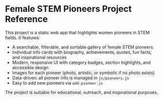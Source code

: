 
# Female STEM Pioneers Project Reference

This project is a static web app that highlights women pioneers in STEM fields. It features:
- A searchable, filterable, and sortable gallery of female STEM pioneers
- Individual info cards with biography, achievements, quotes, fun facts, and inspirational resources
- Modern, responsive UI with category badges, section highlights, and accessible design
- Images for each pioneer (photo, artistic, or symbolic if no photo exists)
- Data-driven: all pioneer info is managed in `js/pioneers.js`
- Easy to add new pioneers via `add-pioneer.js`

The project is suitable for educational, outreach, and inspirational purposes.